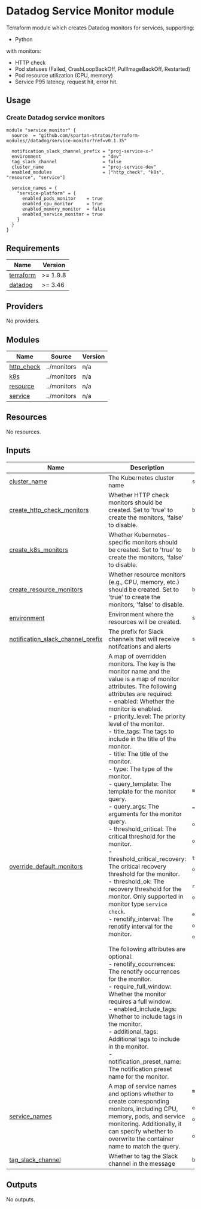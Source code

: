 # Datadog Service Monitor module

Terraform module which creates Datadog monitors for services, supporting:

- Python

with monitors:

- HTTP check
- Pod statuses (Failed, CrashLoopBackOff, PullImageBackOff, Restarted)
- Pod resource utilization (CPU, memory)
- Service P95 latency, request hit, error hit.

## Usage
### Create Datadog service monitors
```hcl
module "service_monitor" {
  source  = "github.com/spartan-stratos/terraform-modules//datadog/service-monitor?ref=v0.1.35"

  notification_slack_channel_prefix = "proj-service-x-"
  environment                       = "dev"
  tag_slack_channel                 = false
  cluster_name                      = "proj-service-dev"
  enabled_modules                   = ["http_check", "k8s", "resource", "service"]

  service_names = {
    "service-platform" = {
      enabled_pods_monitor    = true
      enabled_cpu_monitor     = true
      enabled_memory_monitor  = false
      enabled_service_monitor = true
    }
  }
}
```

<!-- BEGIN_TF_DOCS -->
## Requirements

| Name | Version |
|------|---------|
| <a name="requirement_terraform"></a> [terraform](#requirement\_terraform) | >= 1.9.8 |
| <a name="requirement_datadog"></a> [datadog](#requirement\_datadog) | >= 3.46 |

## Providers

No providers.

## Modules

| Name | Source | Version |
|------|--------|---------|
| <a name="module_http_check"></a> [http\_check](#module\_http\_check) | ../monitors | n/a |
| <a name="module_k8s"></a> [k8s](#module\_k8s) | ../monitors | n/a |
| <a name="module_resource"></a> [resource](#module\_resource) | ../monitors | n/a |
| <a name="module_service"></a> [service](#module\_service) | ../monitors | n/a |

## Resources

No resources.

## Inputs

| Name | Description | Type | Default | Required |
|------|-------------|------|---------|:--------:|
| <a name="input_cluster_name"></a> [cluster\_name](#input\_cluster\_name) | The Kubernetes cluster name | `string` | n/a | yes |
| <a name="input_create_http_check_monitors"></a> [create\_http\_check\_monitors](#input\_create\_http\_check\_monitors) | Whether HTTP check monitors should be created. Set to 'true' to create the monitors, 'false' to disable. | `bool` | `false` | no |
| <a name="input_create_k8s_monitors"></a> [create\_k8s\_monitors](#input\_create\_k8s\_monitors) | Whether Kubernetes-specific monitors should be created. Set to 'true' to create the monitors, 'false' to disable. | `bool` | `false` | no |
| <a name="input_create_resource_monitors"></a> [create\_resource\_monitors](#input\_create\_resource\_monitors) | Whether resource monitors (e.g., CPU, memory, etc.) should be created. Set to 'true' to create the monitors, 'false' to disable. | `bool` | `false` | no |
| <a name="input_environment"></a> [environment](#input\_environment) | Environment where the resources will be created. | `string` | n/a | yes |
| <a name="input_notification_slack_channel_prefix"></a> [notification\_slack\_channel\_prefix](#input\_notification\_slack\_channel\_prefix) | The prefix for Slack channels that will receive notifcations and alerts | `string` | n/a | yes |
| <a name="input_override_default_monitors"></a> [override\_default\_monitors](#input\_override\_default\_monitors) | A map of overridden monitors. The key is the monitor name and the value is a map of monitor attributes. The following attributes are required:<br/>    - enabled: Whether the monitor is enabled.<br/>    - priority\_level: The priority level of the monitor.<br/>    - title\_tags: The tags to include in the title of the monitor.<br/>    - title: The title of the monitor.<br/>    - type: The type of the monitor.<br/>    - query\_template: The template for the monitor query.<br/>    - query\_args: The arguments for the monitor query.<br/>    - threshold\_critical: The critical threshold for the monitor.<br/>    - threshold\_critical\_recovery: The critical recovery threshold for the monitor.<br/>    - threshold\_ok: The recovery threshold for the monitor. Only supported in monitor type `service check`.<br/>    - renotify\_interval: The renotify interval for the monitor.<br/><br/>    The following attributes are optional:<br/>    - renotify\_occurrences: The renotify occurrences for the monitor.<br/>    - require\_full\_window: Whether the monitor requires a full window.<br/>    - enabled\_include\_tags: Whether to include tags in the monitor.<br/>    - additional\_tags: Additional tags to include in the monitor.<br/>    - notification\_preset\_name: The notification preset name for the monitor. | <pre>map(object({<br/>    enabled                     = optional(bool)<br/>    priority_level              = optional(number)<br/>    title_tags                  = optional(string)<br/>    title                       = optional(string)<br/>    type                        = optional(string)<br/>    query_template              = optional(string)<br/>    query_args                  = optional(map(string))<br/>    threshold_critical          = optional(number)<br/>    threshold_critical_recovery = optional(number)<br/>    threshold_ok                = optional(number)<br/>    renotify_interval           = optional(number)<br/>    renotify_occurrences        = optional(number)<br/>    require_full_window         = optional(bool)<br/>    enabled_include_tags        = optional(bool)<br/>    additional_tags             = optional(list(string))<br/>    notification_preset_name    = optional(string)<br/>  }))</pre> | `{}` | no |
| <a name="input_service_names"></a> [service\_names](#input\_service\_names) | A map of service names and options whether to create corresponding monitors, including CPU, memory, pods, and service monitoring. Additionally, it can specify whether to overwrite the container name to match the query. | <pre>map(object({<br/>    enabled_cpu_monitor      = optional(bool)<br/>    enabled_memory_monitor   = optional(bool)<br/>    enabled_pods_monitor     = optional(bool)<br/>    enabled_service_monitor  = optional(bool)<br/>    overwrite_container_name = optional(string)<br/>  }))</pre> | `null` | no |
| <a name="input_tag_slack_channel"></a> [tag\_slack\_channel](#input\_tag\_slack\_channel) | Whether to tag the Slack channel in the message | `bool` | `true` | no |

## Outputs

No outputs.
<!-- END_TF_DOCS -->